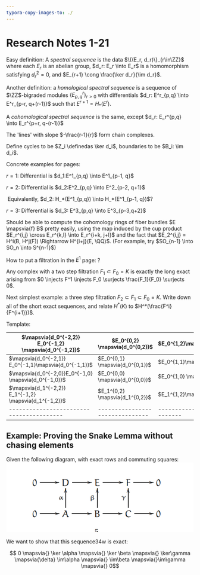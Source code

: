 ```yaml
---
typora-copy-images-to: ./
---
```


# Research Notes 1-21



Easy definition: A *spectral sequence* is the data $\{(E_r, d_r)\}_{r\in\ZZ}$ where each $E_r$ is an abelian group, $d_r: E_r \into E_r$ is a homomorphism satisfying $d_r^2=0$, and $E_{r+1} \cong \frac{\ker d_r}{\im d_r}$.

Another definition: a *homological spectral sequence* is a sequence of $\ZZ$-bigraded modules $\{E^r_{p,q}\}_{r > 0}$ with differentials $d_r: E^r_{p,q} \into E^r_{p-r, q+(r-1)}$ such that $E^{r+1} = H_*(E^r)$.

A *cohomological spectral sequence* is the same, except $d_r: E_r^{p,q} \into E_r^{p+r, q-(r-1)}$

The 'lines' with slope $-\frac{r-1}{r}$ form chain complexes.

Define cycles to be $Z_i \definedas \ker d_i$, boundaries to be $B_i: \im d_i$.

Concrete examples for pages:

$r=1$: Differential is $d_1:E^1_{p,q} \into E^1_{p-1, q}$

$r=2$: Differential is $d_2:E^2_{p,q} \into E^2_{p-2, q+1}$

​	Equivalently, $d_2: H_*(E^1_{p,q}) \into H_*(E^1_{p-1, q})$?

$r=3$: Differential is $d_3: E^3_{p,q} \into E^3_{p-3,q+2}$



Should be able to compute the cohomology rings of fiber bundles $E \mapsvia{f} B$ pretty easily, using the map induced by the cup product $E_r^{i,j} \cross E_r^{k,l} \into E_r^{i+k, j+l}$ and the fact that $E_2^{i,j} = H^i(B, H^j(F)) \Rightarrow H^{i+j}(E, \QQ)$. (For example, try $SO_{n-1} \into SO_n \into S^{n-1}$)

How to put a filtration in the $E^1$ page: ?

Any complex with a two step filtration $F_1 \subset F_0 = K$ is exactly the long exact arising from $0 \injects F^1 \injects F_0 \surjects \frac{F_1}{F_0} \surjects 0$. 

Next simplest example: a three step filtration $F_2 \subset F_1 \subset F_0 = K$. Write down all of the short exact sequences, and relate $H^*(K)$ to $H^*(\frac{F^i}{F^{i+1}})$.



Template: 

| $\mapsvia{d_0^{-2,2}} E_0^{-1,2} \mapsvia{d_0^{-1,2}}$ | $E_0^{0,2} \mapsvia{d_0^{0,2}}$ | $E_0^{1,2}\mapsvia{d_0^{1,2}}$  | $E_0^{2,2}\mapsvia{d_0^{2,2}}$  | $E_0^{3,2}\mapsvia{d_0^{3,2}}$ | $E_0^{4,2} \mapsvia{d_0^{4,2}}$ | $E_0^{5,2} \mapsvia{d_0^{5,2}}$ |
| ---------------------------------------- | ------------------------------- | ------------------------------- | ------------------------------- | ------------------------------ | ------------------------------- | ------------------------------- |
| $\mapsvia{d_0^{-2,1}} E_0^{-1,1}\mapsvia{d_0^{-1,1}}$ | $E_0^{0,1} \mapsvia{d_0^{0,1}}$ | $E_0^{1,1}\mapsvia{d_0^{1,1}}$  | $E_0^{2,1}\mapsvia{d_0^{2,1}}$  | $E_0^{3,1}\mapsvia{d_0^{3,1}}$ | $E_0^{4,1}\mapsvia{d_0^{4,1}}$  | $E_0^{5,1} \mapsvia{d_0^{5,1}}$ |
| $\mapsvia{d_0^{-2,0}}E_0^{-1,0} \mapsvia{d_0^{-1,0}}$ | $E_0^{0,0} \mapsvia{d_0^{0,0}}$ | $E_0^{1,0} \mapsvia{d_0^{1,0}}$ | $E_0^{2,0} \mapsvia{d_0^{2,0}}$ | $E_0^{3,0}\mapsvia{d_0^{3,0}}$ | $E_0^{4,0}\mapsvia{d_0^{4,0}}$  | $E_0^{5,0} \mapsvia{d_0^{5,0}}$ |
| $\mapsvia{d_1^{-2,2}} E_1^{-1,2} \mapsvia{d_1^{-1,2}}$ | $E_1^{0,2} \mapsvia{d_1^{0,2}}$ | $E_1^{1,2}\mapsvia{d_1^{1,2}}$  | $E_1^{2,2}\mapsvia{d_1^{2,2}}$  | $E_1^{3,2}\mapsvia{d_1^{3,2}}$ | $E_1^{4,2} \mapsvia{d_1^{4,2}}$ | $E_1^{5,2} \mapsvia{d_1^{5,2}}$ |
| ---------------------------------------- | ------------------------------- | ------------------------------- | ------------------------------- | ------------------------------ | ------------------------------- | ------------------------------- |



## Example: Proving the Snake Lemma without chasing elements

Given the following diagram, with exact rows and commuting squares:![Capture](Capture.PNG)

We want to show that this sequence34w is exact:

$$ 0 \mapsvia{} \ker \alpha \mapsvia{} \ker \beta \mapsvia{} \ker\gamma \mapsvia{\delta} \im\alpha \mapsvia{} \im\beta \mapsvia{}\im\gamma \mapsvia{} 0$$